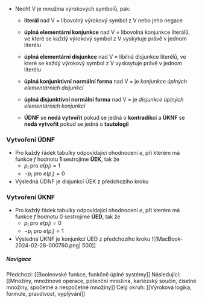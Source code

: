 - Nechť V je množina výrokových symbolů, pak:
	- **literál** nad V = libovolný výrokový symbol z V nebo jeho negace
	- **úplná elementární konjunkce** nad V = libovolná konjunkce literálů, ve které se každý výrokový symbol z V vyskytuje právě v jednom literélu
	- **úplná elementární disjunkce** nad V = libilná disjunkce literélů, ve které se každý výrokový symbol z V vysksytuje právě v jednom literélu
	- **úplná konjunktivní normální forma** nad V = je *konjunkce úplných elementárních disjunkcí*
	- **úplná disjunktivní normální forma** nad V = je *disjunkce úplných elementárních konjunkcí*

	- **ÚDNF** se **nedá vytvořit** pokud se jedná o **kontradikci** a **ÚKNF** se **nedá vytvořit** pokud se jedná o **tautologii**

### Vytvoření ÚDNF
- Pro každý řádek tabulky odpovídající ohodnocení $e$, při kterém má funkce $f$ hodnotu **1** sestrojíme **ÚEK**, tak že
	- $p_{i}$ pro $e(p_{i})=1$
	- $\neg p_{i}$ pro $e(p_{i})=0$
- Výsledná ÚDNF je disjunkcí ÚEK z předchozího kroku

### Vytvoření ÚKNF
- Pro každý řádek tabulky odpovídající ohodnocení $e$, při kterém má funkce $f$ hodnotu 0 sestrojíme **ÚED**, tak že
	- $p_{i}$ pro $e(p_{i})=0$
	- $\neg p_{i}$ pro $e(p_{i})=1$
- Výsledná ÚKNF je konjunkcí ÚED z předchozího kroku
![[MacBook-2024-02-28-000760.png| 500]]

##### Navigace
Předchozí: [[Booleovské funkce, funkčně úplné systémy]]
Následující: [[Množiny, množinové operace, potenční množina, kartézský součin, číselné množiny, spočetné a nespočetné množiny]]
Celý okruh: [[Výroková logika, formule, pravdivost, vyplývání]]